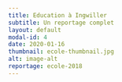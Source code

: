 ```yaml
---
title: Education à Ingwiller
subtitle: Un reportage complet
layout: default
modal-id: 4
date: 2020-01-16
thumbnail: ecole-thumbnail.jpg
alt: image-alt
reportage: ecole-2018
---
```

